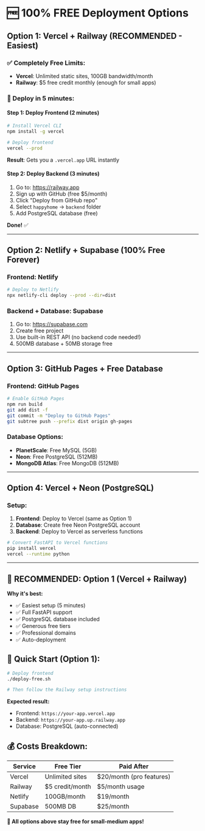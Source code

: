 # 🆓 100% FREE Deployment Options

## Option 1: Vercel + Railway (RECOMMENDED - Easiest)

### ✅ **Completely Free Limits:**
- **Vercel**: Unlimited static sites, 100GB bandwidth/month
- **Railway**: $5 free credit monthly (enough for small apps)

### **🚀 Deploy in 5 minutes:**

#### Step 1: Deploy Frontend (2 minutes)
```bash
# Install Vercel CLI
npm install -g vercel

# Deploy frontend
vercel --prod
```
**Result**: Gets you a `.vercel.app` URL instantly

#### Step 2: Deploy Backend (3 minutes)
1. Go to: https://railway.app
2. Sign up with GitHub (free $5/month)
3. Click "Deploy from GitHub repo" 
4. Select `happyhome` → `backend` folder
5. Add PostgreSQL database (free)

**Done!** ✅

---

## Option 2: Netlify + Supabase (100% Free Forever)

### **Frontend: Netlify**
```bash
# Deploy to Netlify
npx netlify-cli deploy --prod --dir=dist
```

### **Backend + Database: Supabase**
1. Go to: https://supabase.com
2. Create free project
3. Use built-in REST API (no backend code needed!)
4. 500MB database + 50MB storage free

---

## Option 3: GitHub Pages + Free Database

### **Frontend: GitHub Pages**
```bash
# Enable GitHub Pages
npm run build
git add dist -f
git commit -m "Deploy to GitHub Pages"
git subtree push --prefix dist origin gh-pages
```

### **Database Options:**
- **PlanetScale**: Free MySQL (5GB)
- **Neon**: Free PostgreSQL (512MB) 
- **MongoDB Atlas**: Free MongoDB (512MB)

---

## Option 4: Vercel + Neon (PostgreSQL)

### **Setup:**
1. **Frontend**: Deploy to Vercel (same as Option 1)
2. **Database**: Create free Neon PostgreSQL account
3. **Backend**: Deploy to Vercel as serverless functions

```bash
# Convert FastAPI to Vercel functions
pip install vercel
vercel --runtime python
```

---

## 🎯 **RECOMMENDED: Option 1 (Vercel + Railway)**

**Why it's best:**
- ✅ Easiest setup (5 minutes)
- ✅ Full FastAPI support 
- ✅ PostgreSQL database included
- ✅ Generous free tiers
- ✅ Professional domains
- ✅ Auto-deployment

## 🚀 **Quick Start (Option 1):**

```bash
# Deploy frontend
./deploy-free.sh

# Then follow the Railway setup instructions
```

**Expected result:**
- Frontend: `https://your-app.vercel.app`
- Backend: `https://your-app.up.railway.app`
- Database: PostgreSQL (auto-connected)

## 💰 **Costs Breakdown:**

| Service | Free Tier | Paid After |
|---------|-----------|------------|
| Vercel | Unlimited sites | $20/month (pro features) |
| Railway | $5 credit/month | $5/month usage |
| Netlify | 100GB/month | $19/month |
| Supabase | 500MB DB | $25/month |

**🎯 All options above stay free for small-medium apps!**